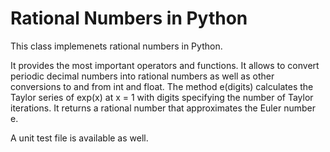 # Rational Numbers in Python
This class implemenets rational numbers in Python.

It provides the most important operators and functions.
It allows to convert periodic decimal numbers into rational numbers as well as other conversions to and from int and float.
The method e(digits) calculates the Taylor series of exp(x) at x = 1 with digits specifying the number of Taylor iterations. It returns a rational number that approximates the Euler number e.

A unit test file is available as well.
